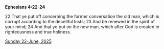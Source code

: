 **Ephesians 4:22-24**

22 That ye put off concerning the former conversation the old man, which is corrupt according to the deceitful lusts; 23 And be renewed in the spirit of your mind; 24 And that ye put on the new man, which after God is created in righteousness and true holiness.

[Sunday 22-June, 2025](https://getbible.net/kjv/Ephesians/4/22-24)
